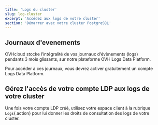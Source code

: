 ```yaml
---
title: 'Logs du cluster'
slug: log-cluster
excerpt: 'Accédez aux logs de votre cluster'
section: 'Démarrer avec votre cluster PostgreSQL'
---
```


## Journaux d'evenements

OVHcloud stocke l'intégralité de vos journaux d'évènements (logs) pendants 3 mois glissants, sur notre plateforme OVH Logs Data Platform.

Pour accéder à ces journaux, vous devrez activer gratuitement un compte Logs Data Platform.

## Gérez l'accès de votre compte LDP aux logs de votre cluster

Une fois votre compte LDP créé, utilisez votre espace client à la rubrique `Logs`{.action} pour lui donner les droits de consultation des logs de votre cluster. 
